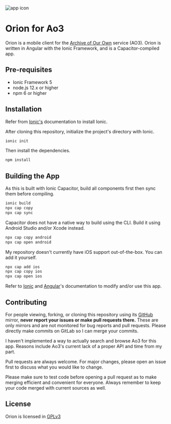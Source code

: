 ![app icon](https://gitlab.com/TenSeventy7/orion-ao3/raw/master/press/android/mipmap-xhdpi/ic_launcher_orion.png)
# Orion for Ao3

Orion is a mobile client for the [Archive of Our Own](https://archiveofourown.org) service (AO3). Orion is written in Angular with the Ionic Framework, and is a Capacitor-compiled app.

## Pre-requisites
* Ionic Framework 5
* node.js 12.x or higher
* npm 6 or higher

## Installation
Refer from [Ionic's](https://ionicframework.com/docs/installation/cli) documentation to install Ionic.

After cloning this repository, initialize the project's directory with Ionic.
```bash
ionic init 
```
Then install the dependencies.
```bash
npm install 
```

## Building the App
As this is built with Ionic Capacitor, build all components first then sync them before compiling.
```bash
ionic build
npx cap copy
npx cap sync
```

Capacitor does not have a native way to build using the CLI. Build it using Android Studio and/or Xcode instead.
```bash
npx cap copy android
npx cap open android
```

My repository doesn't currently have iOS support out-of-the-box. You can add it yourself.
```bash
npx cap add ios
npx cap copy ios
npx cap open ios
```

Refer to [Ionic](https://ionicframework.com/docs) and [Angular](https://angular.io/docsdocumentation)'s documentation to modify and/or use this app.

## Contributing
For people viewing, forking, or cloning this repository using its [GitHub](https://github.com/TenSeventy7/OrionAo3) mirror, **never report your issues or make pull requests there.** These are only mirrors and are not monitored for bug reports and pull requests. Please directly make commits on GitLab so I can merge your commits.

I haven't implemented a way to actually search and browse Ao3 for this app. Reasons include Ao3's current lack of a proper API and time from my part.

Pull requests are always welcome. For major changes, please open an issue first to discuss what you would like to change.

Please make sure to test code before opening a pull request as to make merging efficient and convenient for everyone. Always remember to keep your code merged with current sources as well.

## License
Orion is licensed in [GPLv3](https://gitlab.com/TenSeventy7/orion-ao3/raw/master/LICENSE)
